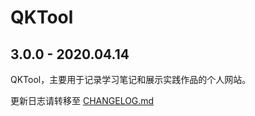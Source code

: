 # QKTool

## 3.0.0 - 2020.04.14

QKTool，主要用于记录学习笔记和展示实践作品的个人网站。

更新日志请转移至 [CHANGELOG.md](./CHANGELOG.md "CHANGELOG.md")
